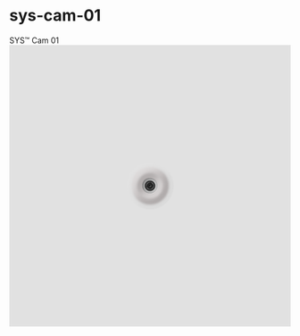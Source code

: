 # sys-cam-01
SYS™ Cam 01
![SYS™ Cam 01 component](https://raw.githubusercontent.com/syssystm/sys-cam-01/b1d2c0e1f6d3563c3e4e90e19967f0c01a1074f9/sys-cam-01.svg)
